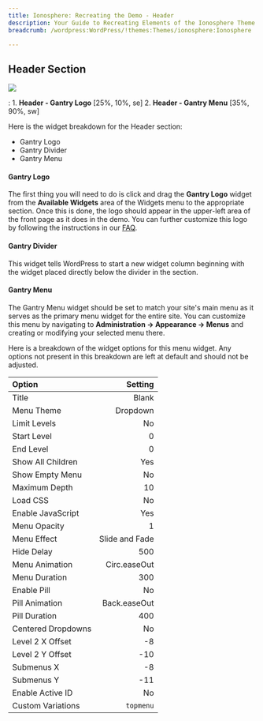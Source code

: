 ```yaml
---
title: Ionosphere: Recreating the Demo - Header
description: Your Guide to Recreating Elements of the Ionosphere Theme for WordPress
breadcrumb: /wordpress:WordPress/!themes:Themes/ionosphere:Ionosphere

---
```


Header Section
-----
![][demo]

:   1. **Header - Gantry Logo** [25%, 10%, se]
    2. **Header - Gantry Menu** [35%, 90%, sw]

Here is the widget breakdown for the Header section:

* Gantry Logo
* Gantry Divider
* Gantry Menu

#### Gantry Logo
The first thing you will need to do is click and drag the **Gantry Logo** widget from the **Available Widgets** area of the Widgets menu to the appropriate section. Once this is done, the logo should appear in the upper-left area of the front page as it does in the demo. You can further customize this logo by following the instructions in our [FAQ][faq].

#### Gantry Divider
This widget tells WordPress to start a new widget column beginning with the widget placed directly below the divider in the section.

#### Gantry Menu
The Gantry Menu widget should be set to match your site's main menu as it serves as the primary menu widget for the entire site. You can customize this menu by navigating to **Administration -> Appearance -> Menus** and creating or modifying your selected menu there. 

Here is a breakdown of the widget options for this menu widget. Any options not present in this breakdown are left at default and should not be adjusted.

| Option             |        Setting |  
| :----------------- | -------------: |  
| Title              |          Blank |  
| Menu Theme         |       Dropdown |  
| Limit Levels       |             No |  
| Start Level        |              0 |  
| End Level          |              0 |  
| Show All Children  |            Yes |  
| Show Empty Menu    |             No |  
| Maximum Depth      |             10 |  
| Load CSS           |             No |  
| Enable JavaScript  |            Yes |  
| Menu Opacity       |              1 |  
| Menu Effect        | Slide and Fade |  
| Hide Delay         |            500 |  
| Menu Animation     |   Circ.easeOut |  
| Menu Duration      |            300 |  
| Enable Pill        |             No |  
| Pill Animation     |   Back.easeOut |  
| Pill Duration      |            400 |  
| Centered Dropdowns |             No |  
| Level 2 X Offset   |             -8 |  
| Level 2 Y Offset   |            -10 |  
| Submenus X         |             -8 |  
| Submenus Y         |            -11 |  
| Enable Active ID   |             No |  
| Custom Variations  |      `topmenu` |  

[demo]: assets/demo_3.jpeg
[menu]: ../../start/menus.md
[faq]: faq.md